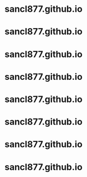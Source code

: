# sancl877.github.io
# sancl877.github.io
# sancl877.github.io
# sancl877.github.io
# sancl877.github.io
# sancl877.github.io
# sancl877.github.io
# sancl877.github.io
